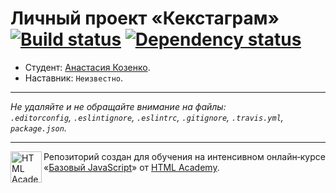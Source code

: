 # Личный проект «Кекстаграм» [![Build status][travis-image]][travis-url] [![Dependency status][dependency-image]][dependency-url]

* Студент: [Анастасия Козенко](https://up.htmlacademy.ru/javascript/4/user/171084).
* Наставник: `Неизвестно`.

---

_Не удаляйте и не обращайте внимание на файлы:_<br>
_`.editorconfig`, `.eslintignore`, `.eslintrc`, `.gitignore`, `.travis.yml`, `package.json`._

---

<a href="https://htmlacademy.ru/intensive/javascript"><img align="left" width="50" height="50" title="HTML Academy" src="https://up.htmlacademy.ru/static/img/intensive/javascript/logo-for-github.svg"></a>

Репозиторий создан для обучения на интенсивном онлайн‑курсе «[Базовый JavaScript](https://htmlacademy.ru/intensive/javascript)» от [HTML Academy](https://htmlacademy.ru).

[travis-image]: https://travis-ci.org/htmlacademy-javascript/171084-kekstagram.svg?branch=master
[travis-url]: https://travis-ci.org/htmlacademy-javascript/171084-kekstagram
[dependency-image]: https://david-dm.org/htmlacademy-javascript/171084-kekstagram.svg?style=flat-square
[dependency-url]: https://david-dm.org/htmlacademy-javascript/171084-kekstagram
